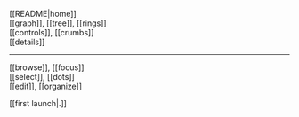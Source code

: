[[README|home]]  
[[graph]], [[tree]], [[rings]]  
[[controls]], [[crumbs]]  
[[details]]  

---
[[browse]], [[focus]]  
[[select]], [[dots]]  
[[edit]], [[organize]]  

[[first launch|.]]  